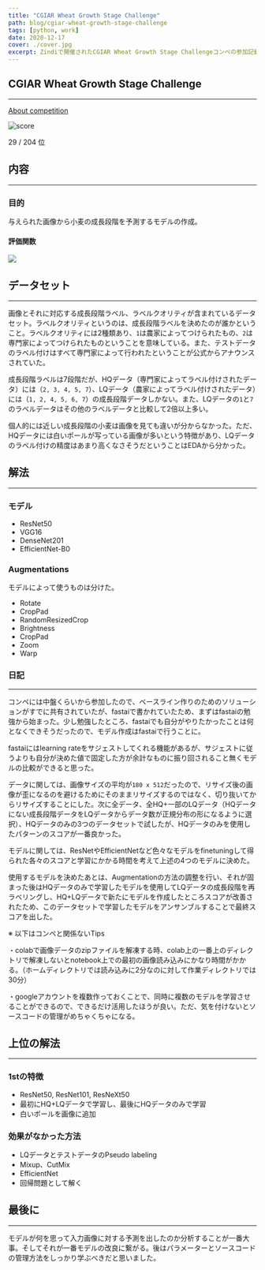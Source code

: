 ```yaml
---
title: "CGIAR Wheat Growth Stage Challenge"
path: blog/cgiar-wheat-growth-stage-challenge
tags: [python, work]
date: 2020-12-17
cover: ./cover.jpg
excerpt: Zindiで開催されたCGIAR Wheat Growth Stage Challengeコンペの参加記録です
---
```


## CGIAR Wheat Growth Stage Challenge
---
[About competition](https://zindi.africa/competitions/cgiar-wheat-growth-stage-challenge)

![score](https://user-images.githubusercontent.com/43092452/116044520-fd0c6b00-a6ab-11eb-979e-3af27682e54d.jpg)

29 / 204 位

## 内容
---
### 目的
与えられた画像から小麦の成長段階を予測するモデルの作成。
#### 評価関数
<img src="https://latex.codecogs.com/png.latex?%5Cdpi%7B120%7D%20%5Cfn_phv%20%5Csmall%20RMSE%3D%5Csqrt%7B%5Cfrac%7B1%7D%7Bn%7D%5Csum_%7Bi%3D1%7D%5E%7Bn%7D%5Cleft%26space%3B%28%26space%3By_%7Bi%7D-%5Chat%7By_%7Bi%7D%7D%26space%3B%5Cright%26space%3B%29%5E%7B2%7D%7D" />

## データセット
---
画像とそれに対応する成長段階ラベル、ラベルクオリティが含まれているデータセット。ラベルクオリティというのは、成長段階ラベルを決めたのが誰かということ。ラベルクオリティには2種類あり、```1```は農家によってつけられたもの、```2```は専門家によってつけられたものということを意味している。また、テストデータのラベル付けはすべて専門家によって行われたということが公式からアナウンスされていた。

成長段階ラベルは7段階だが、HQデータ（専門家によってラベル付けされたデータ）には（```2, 3, 4, 5, 7```）、LQデータ（農家によってラベル付けされたデータ）には（```1, 2, 4, 5, 6, 7```）の成長段階データしかない。また、LQデータの```1```と```7```のラベルデータはその他のラベルデータと比較して2倍以上多い。

個人的には近しい成長段階の小麦は画像を見ても違いが分からなかった。ただ、HQデータには白いポールが写っている画像が多いという特徴があり、LQデータのラベル付けの精度はあまり高くなさそうだということはEDAから分かった。

## 解法
---
### モデル
+ ResNet50
+ VGG16
+ DenseNet201
+ EfficientNet-B0
### Augmentations
モデルによって使うものは分けた。

+ Rotate
+ CropPad
+ RandomResizedCrop
+ Brightness
+ CropPad
+ Zoom
+ Warp
### 日記
---
コンペには中盤くらいから参加したので、ベースライン作りのためのソリューションがすでに共有されていたが、fastaiで書かれていたため、まずはfastaiの勉強から始まった。少し勉強したところ、fastaiでも自分がやりたかったことは何となくできそうだったので、モデル作成はfastaiで行うことに。

fastaiにはlearning rateをサジェストしてくれる機能があるが、サジェストに従うよりも自分が決めた値で固定した方が余計なものに振り回されること無くモデルの比較ができると思った。

データに関しては、画像サイズの平均が```180 x 512```だったので、リサイズ後の画像が歪になるのを避けるためにそのままリサイズするのではなく、切り抜いてからリサイズすることにした。次に全データ、全HQ+一部のLQデータ（HQデータにない成長段階データをLQデータからデータ数が正規分布の形になるように選択）、HQデータのみの3つのデータセットで試したが、HQデータのみを使用したパターンのスコアが一番良かった。

モデルに関しては、ResNetやEfficientNetなど色々なモデルをfinetuningして得られた各々のスコアと学習にかかる時間を考えて上述の4つのモデルに決めた。

使用するモデルを決めたあとは、Augmentationの方法の調整を行い、それが固まった後はHQデータのみで学習したモデルを使用してLQデータの成長段階を再ラベリングし、HQ+LQデータで新たにモデルを作成したところスコアが改善されたため、このデータセットで学習したモデルをアンサンブルすることで最終スコアを出した。


※ 以下はコンペと関係ないTips

・colabで画像データのzipファイルを解凍する時、colab上の一番上のディレクトリで解凍しないとnotebook上での最初の画像読み込みにかなり時間がかかる。（ホームディレクトリでは読み込みに2分なのに対して作業ディレクトリでは30分）

・googleアカウントを複数作っておくことで、同時に複数のモデルを学習させることができるので、できるだけ活用したほうが良い。ただ、気を付けないとソースコードの管理がめちゃくちゃになる。

## 上位の解法
---
### 1stの特徴
+ ResNet50, ResNet101, ResNeXt50
+ 最初にHQ+LQデータで学習し、最後にHQデータのみで学習
+ 白いポールを画像に追加
### 効果がなかった方法
+ LQデータとテストデータのPseudo labeling
+ Mixup、CutMix
+ EfficientNet
+ 回帰問題として解く

## 最後に
---
モデルが何を思って入力画像に対する予測を出したのか分析することが一番大事。そしてそれが一番モデルの改良に繋がる。後はパラメーターとソースコードの管理方法をしっかり学ぶべきだと思いました。
